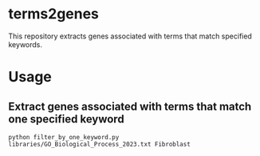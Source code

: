 # terms2genes
 This repository extracts genes associated with terms that match specified keywords. 

# Usage
## Extract genes associated with terms that match one specified keyword
```python filter_by_one_keyword.py libraries/GO_Biological_Process_2023.txt Fibroblast```
